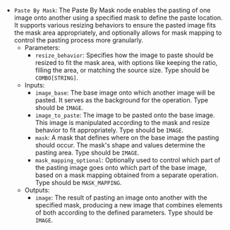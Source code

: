 - `Paste By Mask`: The Paste By Mask node enables the pasting of one image onto another using a specified mask to define the paste location. It supports various resizing behaviors to ensure the pasted image fits the mask area appropriately, and optionally allows for mask mapping to control the pasting process more granularly.
    - Parameters:
        - `resize_behavior`: Specifies how the image to paste should be resized to fit the mask area, with options like keeping the ratio, filling the area, or matching the source size. Type should be `COMBO[STRING]`.
    - Inputs:
        - `image_base`: The base image onto which another image will be pasted. It serves as the background for the operation. Type should be `IMAGE`.
        - `image_to_paste`: The image to be pasted onto the base image. This image is manipulated according to the mask and resize behavior to fit appropriately. Type should be `IMAGE`.
        - `mask`: A mask that defines where on the base image the pasting should occur. The mask's shape and values determine the pasting area. Type should be `IMAGE`.
        - `mask_mapping_optional`: Optionally used to control which part of the pasting image goes onto which part of the base image, based on a mask mapping obtained from a separate operation. Type should be `MASK_MAPPING`.
    - Outputs:
        - `image`: The result of pasting an image onto another with the specified mask, producing a new image that combines elements of both according to the defined parameters. Type should be `IMAGE`.
